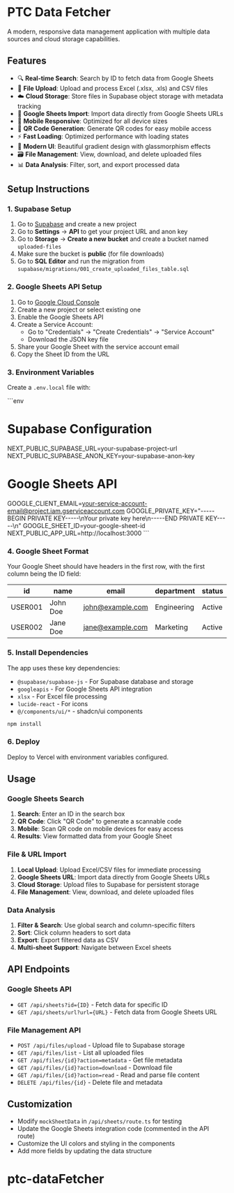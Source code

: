 # PTC Data Fetcher

A modern, responsive data management application with multiple data sources and cloud storage capabilities.

## Features

- 🔍 **Real-time Search**: Search by ID to fetch data from Google Sheets
- 📁 **File Upload**: Upload and process Excel (.xlsx, .xls) and CSV files
- ☁️ **Cloud Storage**: Store files in Supabase object storage with metadata tracking
- 🔗 **Google Sheets Import**: Import data directly from Google Sheets URLs
- 📱 **Mobile Responsive**: Optimized for all device sizes
- 🔗 **QR Code Generation**: Generate QR codes for easy mobile access
- ⚡ **Fast Loading**: Optimized performance with loading states
- 🎨 **Modern UI**: Beautiful gradient design with glassmorphism effects
- 🗃️ **File Management**: View, download, and delete uploaded files
- 📊 **Data Analysis**: Filter, sort, and export processed data

## Setup Instructions

### 1. Supabase Setup

1. Go to [Supabase](https://supabase.com/) and create a new project
2. Go to **Settings** → **API** to get your project URL and anon key
3. Go to **Storage** → **Create a new bucket** and create a bucket named `uploaded-files`
4. Make sure the bucket is **public** (for file downloads)
5. Go to **SQL Editor** and run the migration from `supabase/migrations/001_create_uploaded_files_table.sql`

### 2. Google Sheets API Setup

1. Go to [Google Cloud Console](https://console.cloud.google.com/)
2. Create a new project or select existing one
3. Enable the Google Sheets API
4. Create a Service Account:
   - Go to "Credentials" → "Create Credentials" → "Service Account"
   - Download the JSON key file
5. Share your Google Sheet with the service account email
6. Copy the Sheet ID from the URL

### 3. Environment Variables

Create a `.env.local` file with:

\`\`\`env
# Supabase Configuration
NEXT_PUBLIC_SUPABASE_URL=your-supabase-project-url
NEXT_PUBLIC_SUPABASE_ANON_KEY=your-supabase-anon-key

# Google Sheets API
GOOGLE_CLIENT_EMAIL=your-service-account-email@project.iam.gserviceaccount.com
GOOGLE_PRIVATE_KEY="-----BEGIN PRIVATE KEY-----\nYour private key here\n-----END PRIVATE KEY-----\n"
GOOGLE_SHEET_ID=your-google-sheet-id
NEXT_PUBLIC_APP_URL=http://localhost:3000
\`\`\`

### 4. Google Sheet Format

Your Google Sheet should have headers in the first row, with the first column being the ID field:

| id      | name     | email              | department | status |
|---------|----------|--------------------|------------|--------|
| USER001 | John Doe | john@example.com   | Engineering| Active |
| USER002 | Jane Doe | jane@example.com   | Marketing  | Active |

### 5. Install Dependencies

The app uses these key dependencies:
- `@supabase/supabase-js` - For Supabase database and storage
- `googleapis` - For Google Sheets API integration
- `xlsx` - For Excel file processing
- `lucide-react` - For icons
- `@/components/ui/*` - shadcn/ui components

```bash
npm install
```

### 6. Deploy

Deploy to Vercel with environment variables configured.

## Usage

### Google Sheets Search
1. **Search**: Enter an ID in the search box
2. **QR Code**: Click "QR Code" to generate a scannable code
3. **Mobile**: Scan QR code on mobile devices for easy access
4. **Results**: View formatted data from your Google Sheet

### File & URL Import
1. **Local Upload**: Upload Excel/CSV files for immediate processing
2. **Google Sheets URL**: Import data directly from Google Sheets URLs
3. **Cloud Storage**: Upload files to Supabase for persistent storage
4. **File Management**: View, download, and delete uploaded files

### Data Analysis
1. **Filter & Search**: Use global search and column-specific filters
2. **Sort**: Click column headers to sort data
3. **Export**: Export filtered data as CSV
4. **Multi-sheet Support**: Navigate between Excel sheets

## API Endpoints

### Google Sheets API
- `GET /api/sheets?id={ID}` - Fetch data for specific ID
- `GET /api/sheets/url?url={URL}` - Fetch data from Google Sheets URL

### File Management API
- `POST /api/files/upload` - Upload file to Supabase storage
- `GET /api/files/list` - List all uploaded files
- `GET /api/files/{id}?action=metadata` - Get file metadata
- `GET /api/files/{id}?action=download` - Download file
- `GET /api/files/{id}?action=read` - Read and parse file content
- `DELETE /api/files/{id}` - Delete file and metadata

## Customization

- Modify `mockSheetData` in `/api/sheets/route.ts` for testing
- Update the Google Sheets integration code (commented in the API route)
- Customize the UI colors and styling in the components
- Add more fields by updating the data structure
# ptc-dataFetcher
